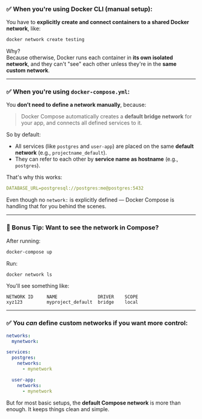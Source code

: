 ### ✅ When you're **using Docker CLI (manual setup)**:
You have to **explicitly create and connect containers to a shared Docker network**, like:

```bash
docker network create testing
```

Why?  
Because otherwise, Docker runs each container in **its own isolated network**, and they can't "see" each other unless they're in the **same custom network**.

---

### ✅ When you're using **`docker-compose.yml`**:
You **don’t need to define a network manually**, because:

> Docker Compose automatically creates a **default bridge network** for your app, and connects all defined services to it.

So by default:
- All services (like `postgres` and `user-app`) are placed on the same **default network** (e.g., `projectname_default`).
- They can refer to each other by **service name as hostname** (e.g., `postgres`).

That's why this works:

```yaml
DATABASE_URL=postgresql://postgres:me@postgres:5432
```

Even though no `network:` is explicitly defined — Docker Compose is handling that for you behind the scenes.

---

### 🧠 Bonus Tip: Want to see the network in Compose?

After running:
```bash
docker-compose up
```

Run:
```bash
docker network ls
```

You'll see something like:
```
NETWORK ID     NAME               DRIVER    SCOPE
xyz123         myproject_default  bridge    local
```

---

### ✅ You *can* define custom networks if you want more control:

```yaml
networks:
  mynetwork:

services:
  postgres:
    networks:
      - mynetwork

  user-app:
    networks:
      - mynetwork
```

But for most basic setups, the **default Compose network** is more than enough. It keeps things clean and simple.
